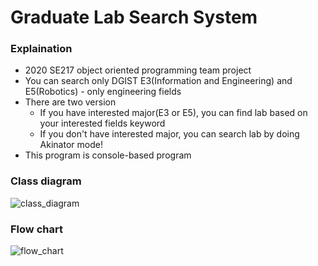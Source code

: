 # Graduate Lab Search System

### Explaination

- 2020 SE217 object oriented programming team project
- You can search only DGIST E3(Information and Engineering) and E5(Robotics) - only engineering fields
- There are two version
  - If you have interested major(E3 or E5), you can find lab based on your interested fields keyword
  - If you don't have interested major, you can search lab by doing Akinator mode!
- This program is console-based program

### Class diagram

![class_diagram](https://github.com/ug-kim/graduate_lab_search_system/blob/master/image/ClassDiagram.png)

### Flow chart

![flow_chart](https://github.com/ug-kim/graduate_lab_search_system/blob/master/image/flow_chart.png)

